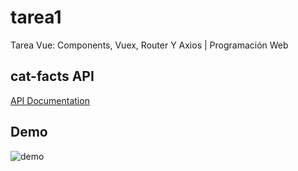 # tarea1

Tarea Vue: Components, Vuex, Router Y Axios | Programación Web

## cat-facts API

[API Documentation](https://cat-fact.herokuapp.com)

## Demo

![demo](https://github.com/urielexis64/vuex_exercise1/blob/main/src/assets/demo.gif)
